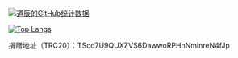 [![道辰的GitHub统计数据](https://github-readme-stats.vercel.app/api?username=DaoChen6&locale=cn&show_icons=true&count_private=true&bg_color=45,191970,B0C4DE&icon_color=6495ED&title_color=6495ED)](https://github.com/DaoChen6)

[![Top Langs](https://github-readme-stats.vercel.app/api/top-langs/?username=DaoChen6&layout=compact&locale=cn&show_icons=true&count_private=true&bg_color=45,191970,B0C4DE&title_color=6495ED)](https://github.com/DaoChen6)

捐赠地址（TRC20）：TScd7U9QUXZVS6DawwoRPHnNminreN4fJp
